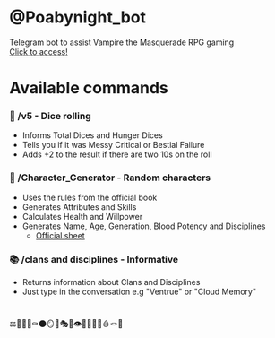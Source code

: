 # @Poabynight_bot
Telegram bot to assist Vampire the Masquerade RPG gaming </br>
[Click to access!](https://t.me/poabynight_bot)

# Available commands
### 🎲 /v5 - Dice rolling<br/>
* Informs Total Dices and Hunger Dices
* Tells you if it was Messy Critical or Bestial Failure
* Adds +2 to the result if there are two 10s on the roll

### 🧛 /Character_Generator - Random characters
* Uses the rules from the official book
* Generates Attributes and Skills
* Calculates Health and Willpower
* Generates Name, Age, Generation, Blood Potency and Disciplines
    * [Official sheet](https://wodnews.files.wordpress.com/2018/08/charsheet_v5-own-formfillable.pdf)

### 📚 /clans and disciplines - Informative
* Returns information about Clans and Disciplines
* Just type in the conversation e.g "Ventrue" or "Cloud Memory"

# 
⚖️👊🐺🧩⚰️🌑🪞🐍🎭🧭👁️🌹🔮🐲👑🩸🪢👥